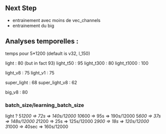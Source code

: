 ## Next Step

- entrainement avec moins de vec_channels
- entrainement du big



## Analyses temporelles :
temps pour 5*1200 (default is v32, l_150)

light : 80 (but in fact 93)
light_t50 : 95
light_t300 : 80
light_t1000 : 100

light_v8 : 75
light_v1 : 75

super_light : 68
super_light_v8 : 62

big_v8 : 80



### batch_size/learning_batch_size

light ?
5*1200 => 72s => 140s/12000
10*600 => 95s => 190s/12000
5*600 => 37s => 148s/12000
2*1200 => 25s => 125s/12000
2*900 => 18s => 120s/12000
3*1000 => 40sec => 160s/12000